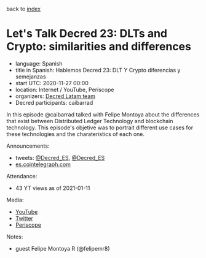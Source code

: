 back to [index](index.md)

# Let's Talk Decred 23: DLTs and Crypto: similarities and differences

- language: Spanish
- title in Spanish: Hablemos Decred 23: DLT Y Crypto diferencias y semejanzas
- start UTC: 2020-11-27 00:00
- location: Internet / YouTube, Periscope
- organizers: [Decred Latam team](https://twitter.com/Decred_ES)
- Decred participants: caibarrad

In this episode @caibarrad talked with Felipe Montoya about the differences that exist between Distributed Ledger Technology and blockchain technology. This episode's objetive was to portrait different use cases for these technologies and the charateristics of each one.

Announcements:

- tweets: [@Decred_ES](https://twitter.com/Decred_ES/status/1331372082354130946), [@Decred_ES](https://twitter.com/Decred_ES/status/1331997268526903296)
- [es.cointelegraph.com](https://es.cointelegraph.com/news/what-are-the-differences-between-dlt-and-cryptocurrencies)

Attendance:

- 43 YT views as of 2021-01-11

Media:

- [YouTube](https://www.youtube.com/watch?v=tu5OqKQhSbk)
- [Twitter](https://twitter.com/Decred_ES/status/1332111926122356736)
- [Periscope](https://www.pscp.tv/w/co7nhzF6WUViTEFxcXlsS2V8MWxQS3FYYUJFb1p4YojU1L3sIXGLKQyv3MMpNN159eVyhVLhNXF1EEGFg_N0)

Notes:

- guest Felipe Montoya R (@felipemr8)
